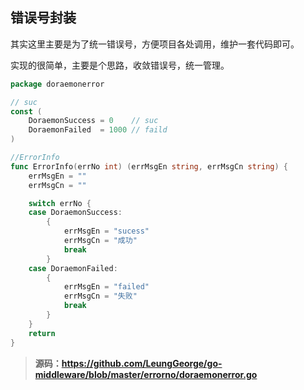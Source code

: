 ## 错误号封装

其实这里主要是为了统一错误号，方便项目各处调用，维护一套代码即可。

实现的很简单，主要是个思路，收敛错误号，统一管理。

```go
package doraemonerror

// suc
const (
    DoraemonSuccess = 0    // suc
    DoraemonFailed  = 1000 // faild
)

//ErrorInfo
func ErrorInfo(errNo int) (errMsgEn string, errMsgCn string) {
    errMsgEn = ""
    errMsgCn = ""

    switch errNo {
    case DoraemonSuccess:
        {
            errMsgEn = "sucess"
            errMsgCn = "成功"
            break
        }
    case DoraemonFailed:
        {
            errMsgEn = "failed"
            errMsgCn = "失败"
            break
        }
    }
    return
}
```

> **源码：https://github.com/LeungGeorge/go-middleware/blob/master/errorno/doraemonerror.go**



